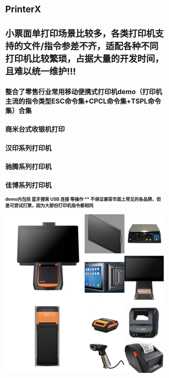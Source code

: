 # PrinterX
# 小票面单打印场景比较多，各类打印机支持的文件/指令参差不齐，适配各种不同打印机比较繁琐，占据大量的开发时间，且难以统一维护!!!
## 整合了零售行业常用移动便携式打印机demo（打印机主流的指令类型ESC命令集+CPCL命令集+TSPL命令集）合集
## 商米台式收银机打印
## 汉印系列打印机
## 驰腾系列打印机
## 佳博系列打印机

#### demo内包括 蓝牙搜索 USB 连接 等操作 ** 不保证兼容市面上常见的各品牌，但是可尝试打票，因为大部份打印机指令都相同

![](https://github.com/bayshier/PrinterX/blob/main/img.png)